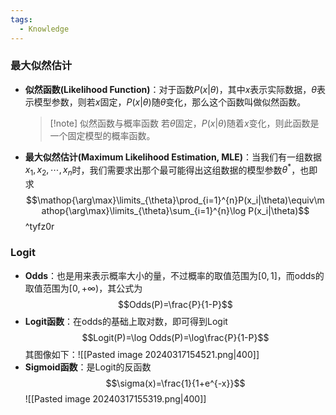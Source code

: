 ```yaml
---
tags:
  - Knowledge
---
```

### 最大似然估计
- **似然函数(Likelihood Function)**：对于函数$P(x|\theta)$，其中$x$表示实际数据，$\theta$表示模型参数，则若$x$固定，$P(x|\theta)$随$\theta$变化，那么这个函数叫做似然函数。
	> [!note] 似然函数与概率函数
	> 若$\theta$固定，$P(x|\theta)$随着$x$变化，则此函数是一个固定模型的概率函数。
- **最大似然估计(Maximum Likelihood Estimation, MLE)**：当我们有一组数据$x_1,x_2,\cdots,x_{n}$时，我们需要求出那个最可能得出这组数据的模型参数$\theta^*$，也即求$$\mathop{\arg\max}\limits_{\theta}\prod_{i=1}^{n}P(x_i|\theta)\equiv\mathop{\arg\max}\limits_{\theta}\sum_{i=1}^{n}\log P(x_i|\theta)$$ ^tyfz0r
### Logit
- **Odds**：也是用来表示概率大小的量，不过概率的取值范围为$[0,1]$，而odds的取值范围为$[0,+\infty)$，其公式为$$Odds(P)=\frac{P}{1-P}$$
- **Logit函数**：在odds的基础上取对数，即可得到Logit$$Logit(P)=\log Odds(P)=\log\frac{P}{1-P}$$其图像如下：![[Pasted image 20240317154521.png|400]]
- **Sigmoid函数**：是Logit的反函数$$\sigma(x)=\frac{1}{1+e^{-x}}$$![[Pasted image 20240317155319.png|400]]